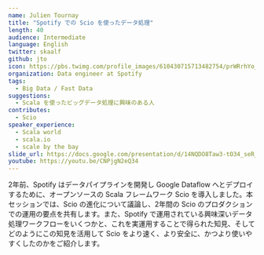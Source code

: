 ```yaml
---
name: Julien Tournay
title: "Spotify での Scio を使ったデータ処理"
length: 40
audience: Intermediate
language: English
twitter: skaalf
github: jto
icon: https://pbs.twimg.com/profile_images/610430715713482754/prWRrhYo_400x400.png
organization: Data engineer at Spotify
tags:
  - Big Data / Fast Data
suggestions:
  - Scala を使ったビッグデータ処理に興味のある人
contributes:
  - Scio
speaker_experience:
  - Scala world
  - scala.io
  - scale by the bay
slide_url: https://docs.google.com/presentation/d/14NQDO8Taw3-tO34_seR_ki2_9OYAPpsBcTvB9bsn078/edit?usp=sharing
youtube: https://youtu.be/CNPjgN2eQ34
---
```

2年前、Spotify はデータパイプラインを開発し Google Dataflow へとデプロイするために、オープンソースの Scala フレームワーク Scio を導入しました。本セッションでは、Scio の進化について議論し、2年間の Scio のプロダクションでの運用の要点を共有します。また、Spotify で運用されている興味深いデータ処理ワークフローをいくつかと、これを実運用することで得られた知見、そしてどのようにこの知見を活用して Scio をより速く、より安全に、かつより使いやすくしたのかをご紹介します。
